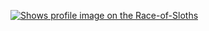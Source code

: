 
[<picture>
    <source media="(prefers-color-scheme: dark)" srcset="https://badge.race-of-sloths.com/0xcrans?theme=dark&wallet=crans-near.near">
    <source media="(prefers-color-scheme: light)" srcset="https://badge.race-of-sloths.com/0xcrans?theme=light&wallet=crans-near.near">
    <img alt="Shows profile image on the Race-of-Sloths" src="https://badge.race-of-sloths.com/0xcrans?wallet=crans-near.near">
</picture>](https://race-of-sloths.com/profile/0xcrans)
